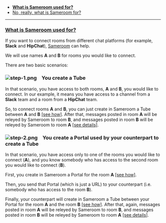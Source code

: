  - [**What is Sameroom used for?**](/getting-started/en/faq/list#what-is-sameroom-used-for)
 - [No, really, what is Sameroom for?](/getting-started/en/faq/list#what-is-sameroom-used-for)
 
---

### <a href="#what-is-sameroom-used-for" name="what-is-sameroom-used-for">**What is Sameroom used for?**</a>
 
If you want to connect rooms from different chat platforms (for example, **Slack** and **HipChat**), [Sameroom](https://sameroom.io) can help. 

We will use names **A** and **B** for rooms you would like to connect.

There are two basic scenarios:

### ![step-1.png](https://in.kato.im/b8be284b81c9467fed3170d274c28de6789dd2fae1957895cd34bc20a2676d25/step-1.png) &ensp; **You create a Tube**
 
In that scenario, you have access to both rooms, **A** and **B**, you would like to connect. In our example, it means you have access to a channel from a **Slack** team and a room from a **HipChat** team.  

So, to connect rooms **A** and **B**, you can just create in Sameroom a Tube between **A** and **B** [[see how]](/getting-started/en/faq/list#how-to-create-a-tube). After that, messages posted in room **A** will be releyed by Sameroom to room **B**, and messages posted in room **B** will be releyed by Sameroom to room **A** [[see details]](/getting-started/en/faq/list#how-to-create-a-tube).

### ![step-2.png](https://in.kato.im/99977b264e016814f4af35ac12a7fe42f1138758cd4b9285fa8c34e628a264fd/step-2.png) &ensp; **You create a Portal used by your counterpart to create a Tube**
 
In that scenario, you have access only to one of the rooms you would like to connect (**A**), and you know somebody who has access to the second room you would like to connect (**B**).

First, you create in Sameroom a Portal for the room **A** [[see how]](/getting-started/en/faq/list#how-to-use-a-portal).

Then, you send that Portal (which is just a URL) to your counterpart (i.e. somebody who has access to the room **B**).

Finally, your counterpart will create in Sameroom a Tube between your Portal for the room **A** and the room **B** [[see how]](/getting-started/en/faq/list#how-to-create-a-tube). After that, again, messages posted in room **A** will be releyed by Sameroom to room **B**, and messages posted in room **B** will be releyed by Sameroom to room **A** [[see details]](/getting-started/en/faq/list#how-to-create-a-tube).

